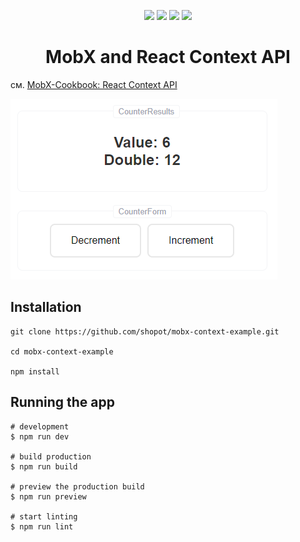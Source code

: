 <p align="center">
<img width="60" src="https://user-images.githubusercontent.com/1072928/224541636-cf5a6322-e229-4bbb-b01a-c9b1a3ffd10c.png">
<img width="60" src="https://user-images.githubusercontent.com/1072928/224541674-efab49b1-5261-4562-8f57-21d778433a5d.svg">
<img width="60" src="https://user-images.githubusercontent.com/1072928/224541607-4bebbd74-c9a0-4ffc-8b14-e117894a2be0.png">
<img  width="60" src="https://raw.githubusercontent.com/mobxjs/mobx/main/docs/assets/mobx.png">
</p>

<p align="center">
    <h1 align="center">MobX and React Context API</h1>
  </a>
</p>


см. [MobX-Cookbook: React Context API](https://mobx-cookbook.github.io/react-integration/context-api)


![counter-screen](./counter-screen.png)


## Installation

```shell
git clone https://github.com/shopot/mobx-context-example.git

cd mobx-context-example

npm install
```

## Running the app

```shell
# development
$ npm run dev

# build production
$ npm run build

# preview the production build
$ npm run preview

# start linting
$ npm run lint
```
